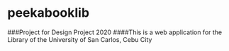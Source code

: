 # peekabooklib

###Project for Design Project 2020
####This is a web application for the Library of the University of San Carlos, Cebu City

